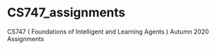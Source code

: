 # CS747_assignments

CS747 ( Foundations of Intelligent and Learning Agents ) Autumn 2020 Assignments
